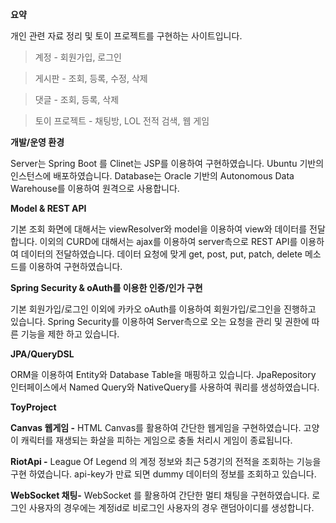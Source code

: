 **요약**

  개인 관련 자료 정리 및 토이 프로젝트를 구현하는 사이트입니다.

>계정 - 회원가입, 로그인 

>게시판 - 조회, 등록, 수정, 삭제

>댓글 - 조회, 등록, 삭제

>토이 프로젝트  - 채팅방, LOL 전적 검색, 웹 게임

**개발/운영 환경**

 Server는 Spring Boot 를 Clinet는 JSP를 이용하여 구현하였습니다.
 Ubuntu 기반의 인스턴스에 배포하였습니다. Database는 Oracle 기반의 Autonomous Data Warehouse를 이용하여 원격으로 사용합니다.

**Model & REST API**

 기본 조회 화면에 대해서는 viewResolver와 model을 이용하여 view와 데이터를 전달합니다.
 이외의 CURD에 대해서는 ajax를 이용하여 server측으로 REST API를 이용하여 데이터의 전달하였습니다.
 데이터 요청에 맞게 get, post, put, patch, delete 메소드를 이용하여 구현하였습니다.

**Spring Security & oAuth를 이용한 인증/인가 구현**

 기본 회원가입/로그인 이외에 카카오 oAuth를 이용하여 회원가입/로그인을 진행하고 있습니다.
 Spring Security를 이용하여 Server측으로 오는 요청을 관리 및 권한에 따른 기능을 제한 하고 있습니다.

**JPA/QueryDSL**

 ORM을 이용하여 Entity와 Database Table을 매핑하고 있습니다.
 JpaRepository 인터페이스에서 Named Query와 NativeQuery를 사용하여 쿼리를 생성하였습니다.

**ToyProject** 

**Canvas 웹게임 -** HTML Canvas를 활용하여 간단한 웹게임을 구현하였습니다.
고양이 캐릭터를 재생되는 화살을 피하는 게임으로 충돌 처리시 게임이 종료됩니다.

**RiotApi -** League Of Legend 의 계정 정보와 최근 5경기의 전적을 조회하는 기능을 구현 하였습니다. api-key가 만료 되면 dummy 데이터의 정보를 조회하고 있습니다.

**WebSocket 채팅-** WebSocket 를 활용하여 간단한 멀티 채팅을 구현하였습니다.
로그인 사용자의 경우에는 계정id로 비로그인 사용자의 경우 랜덤아이디를 생성합니다.
